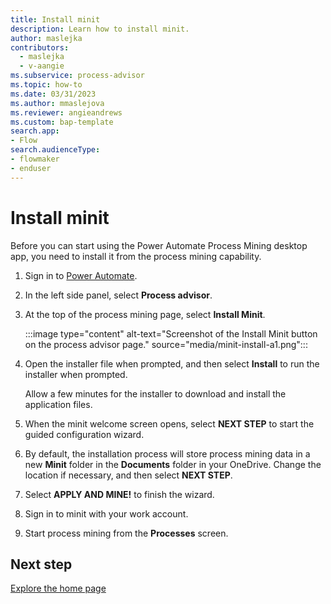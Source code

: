 ```yaml
---
title: Install minit
description: Learn how to install minit.
author: maslejka
contributors:
  - maslejka
  - v-aangie
ms.subservice: process-advisor
ms.topic: how-to
ms.date: 03/31/2023
ms.author: mmaslejova
ms.reviewer: angieandrews
ms.custom: bap-template
search.app:
- Flow
search.audienceType:
- flowmaker
- enduser
---
```


# Install minit

Before you can start using the Power Automate Process Mining desktop app, you need to install it from the process mining capability.

1. Sign in to [Power Automate](https://make.powerautomate.com).

1. In the left side panel, select **Process advisor**.

1. At the top of the process mining page, select **Install Minit**.

   :::image type="content" alt-text="Screenshot of the Install Minit button on the process advisor page." source="media/minit-install-a1.png":::

1. Open the installer file when prompted, and then select **Install** to run the installer when prompted.

   Allow a few minutes for the installer to download and install the application files.

1. When the minit welcome screen opens, select **NEXT STEP** to start the guided configuration wizard.

1. By default, the installation process will store process mining data in a new **Minit** folder in the **Documents** folder in your OneDrive. Change the location if necessary, and then select **NEXT STEP**.

1. Select **APPLY AND MINE!** to finish the wizard.

1. Sign in to minit with your work account.

1. Start process mining from the **Processes** screen.

## Next step

[Explore the home page](process-hub.md)
